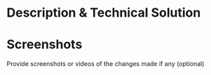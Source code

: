 # Description & Technical Solution

# Screenshots

Provide screenshots or videos of the changes made if any (optional)

